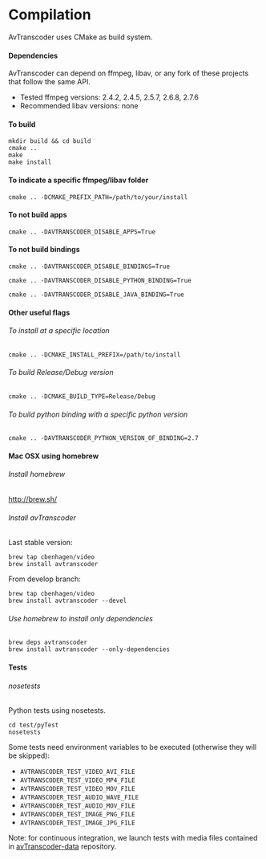 # Compilation

AvTranscoder uses CMake as build system.

#### Dependencies
AvTranscoder can depend on ffmpeg, libav, or any fork of these projects that follow the same API.
* Tested ffmpeg versions: 2.4.2, 2.4.5, 2.5.7, 2.6.8, 2.7.6
* Recommended libav versions: none

#### To build
```
mkdir build && cd build
cmake ..
make
make install
```

#### To indicate a specific ffmpeg/libav folder
```
cmake .. -DCMAKE_PREFIX_PATH=/path/to/your/install
```

#### To not build apps
```
cmake .. -DAVTRANSCODER_DISABLE_APPS=True
```

#### To not build bindings
```
cmake .. -DAVTRANSCODER_DISABLE_BINDINGS=True
```
```
cmake .. -DAVTRANSCODER_DISABLE_PYTHON_BINDING=True
```
```
cmake .. -DAVTRANSCODER_DISABLE_JAVA_BINDING=True
```

#### Other useful flags
###### To install at a specific location
```
cmake .. -DCMAKE_INSTALL_PREFIX=/path/to/install
```
###### To build Release/Debug version
```
cmake .. -DCMAKE_BUILD_TYPE=Release/Debug
```
###### To build python binding with a specific python version
```
cmake .. -DAVTRANSCODER_PYTHON_VERSION_OF_BINDING=2.7
```

#### Mac OSX using homebrew

###### Install homebrew
http://brew.sh/

###### Install avTranscoder
Last stable version:
```
brew tap cbenhagen/video
brew install avtranscoder
```

From develop branch:
```
brew tap cbenhagen/video
brew install avtranscoder --devel
```

###### Use homebrew to install only dependencies
```
brew deps avtranscoder
brew install avtranscoder --only-dependencies
```

#### Tests

###### nosetests
Python tests using nosetests.
```
cd test/pyTest
nosetests
```

Some tests need environment variables to be executed (otherwise they will be skipped):
* ```AVTRANSCODER_TEST_VIDEO_AVI_FILE```
* ```AVTRANSCODER_TEST_VIDEO_MP4_FILE```
* ```AVTRANSCODER_TEST_VIDEO_MOV_FILE```
* ```AVTRANSCODER_TEST_AUDIO_WAVE_FILE```
* ```AVTRANSCODER_TEST_AUDIO_MOV_FILE```
* ```AVTRANSCODER_TEST_IMAGE_PNG_FILE```
* ```AVTRANSCODER_TEST_IMAGE_JPG_FILE```

Note: for continuous integration, we launch tests with media files contained in [avTranscoder-data](https://github.com/avTranscoder/avTranscoder-data) repository.

